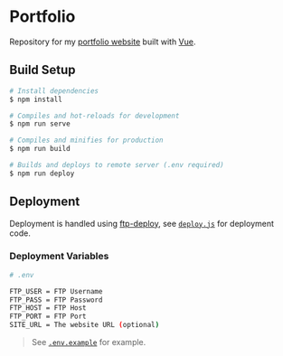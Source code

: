 # Portfolio

Repository for my [portfolio website](https://emilcarlsson.se) built with [Vue](https://cli.vuejs.org/).

## Build Setup

```bash
# Install dependencies
$ npm install

# Compiles and hot-reloads for development
$ npm run serve

# Compiles and minifies for production
$ npm run build

# Builds and deploys to remote server (.env required)
$ npm run deploy
```

## Deployment

Deployment is handled using [ftp-deploy](https://github.com/simonh1000/ftp-deploy), see [`deploy.js`](https://github.com/carlssonemil/portfolio19/blob/master/deploy.js) for deployment code.

### Deployment Variables

```bash
# .env

FTP_USER = FTP Username
FTP_PASS = FTP Password
FTP_HOST = FTP Host
FTP_PORT = FTP Port
SITE_URL = The website URL (optional)
```

> See [`.env.example`](https://github.com/carlssonemil/portfolio19/blob/master/.env.example) for example.